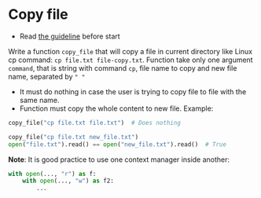 # Copy file

- Read [the guideline](https://github.com/mate-academy/py-task-guideline/blob/main/README.md) before start

Write a function `copy_file` that will copy a file in current directory 
like Linux cp command: `cp file.txt file-copy.txt`. Function take only one
argument `command`, that is string with command `cp`, file name to copy and new file
name, separated by `" "`

- It must do nothing in case the user is trying to copy file to file with the same
name.
- Function must copy the whole content to new file.
Example:
```python
copy_file("cp file.txt file.txt")  # Does nothing

copy_file("cp file.txt new_file.txt")
open("file.txt").read() == open("new_file.txt").read()  # True
```
**Note**: It is good practice to use one context manager inside another:
```python
with open(..., "r") as f:
    with open(..., "w") as f2:
        ...
```